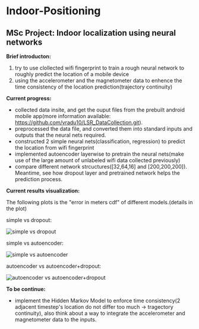 # Indoor-Positioning

## MSc Project: Indoor localization using neural networks

**Brief introducton:** 
1. try to use clollected wifi fingerprint to train a rough neural network to roughly predict the location of a mobile device
2. using the accelerometer and the magnetometer data to enhence the time consistency of the location prediction(trajectory continuity)

**Current progress:**
- collected data insite, and get the ouput files from the prebuilt android mobile app(more information available:  https://github.com/vradu10/LSR_DataCollection.git). 
- preprocessed the data file, and converted them into standard inputs and outputs that the neural nets required.
- constructed 2 simple neural nets(classification, regression) to predict the location from wifi fingerprint
- implemented autoencoder layerwise to pretrain the neural nets(make use of the large amount of unlabeled wifi data collected previously)
- compare different network strcuctures(\[32,64,16\] and \[200,200,200\]). Meantime, see how dropout layer and pretrained network helps the prediction process.

**Current results visualization:**

The following plots is the "error in meters cdf" of different models.(details in the plot)

simple vs dropout:

![simple vs dropout](https://github.com/gracecxj/Indoor-Positioning/blob/master/CDF1.png)

simple vs autoencoder:

![simple vs autoencoder](https://github.com/gracecxj/Indoor-Positioning/blob/master/CDF2.png)

autoencoder vs autoencoder+dropout:

![autoencoder vs autoencoder+dropout](https://github.com/gracecxj/Indoor-Positioning/blob/master/CDF3.png)


**To be continue:**
- implement the Hidden Markov Model to enforce time consistency(2 adjacent timestep's location do not differ too much -> tragectory continuity), also think about a way to integrate the accelerometer and magnetometer data to the inputs.


